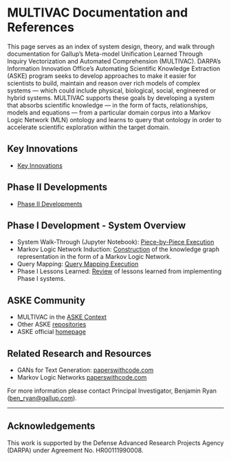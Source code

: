 # MULTIVAC Documentation and References
This page serves as an index of system design, theory, and walk through documentation for Gallup’s Meta-model Unification Learned Through Inquiry Vectorization and Automated Comprehension (MULTIVAC). DARPA’s Information Innovation Office’s Automating Scientific Knowledge Extraction (ASKE) program seeks to develop approaches to make it easier for scientists to build, maintain and reason over rich models of complex systems — which could include physical, biological, social, engineered or hybrid systems. MULTIVAC supports these goals by developing a system that absorbs scientific knowledge — in the form of facts, relationships, models and equations — from a particular domain corpus into a Markov Logic Network (MLN) ontology and learns to query that ontology in order to accelerate scientific exploration within the target domain. 

## Key Innovations
- <a href='https://github.com/GallupGovt/multivac/tree/master/doc/innovations.md'>Key Innovations</a>

## Phase II Developments
- <a href='https://github.com/GallupGovt/multivac/tree/master/doc/phase_two_developments.md'>Phase II Developments</a>

## Phase I Development - System Overview
- System Walk-Through (Jupyter Notebook): <a href='https://github.com/GallupGovt/multivac/tree/master/precooked_replication.ipynb'>Piece-by-Piece Execution</a>
- Markov Logic Network Induction: <a href='https://github.com/GallupGovt/multivac/tree/master/pymln'>Construction</a> of the knowledge graph representation in the form of a Markov Logic Network.
- Query Mapping: <a href='https://github.com/GallupGovt/multivac/tree/master/prepared_output.ipynb'>Query Mapping Execution</a>
- Phase I Lessons Learned: <a href='https://github.com/GallupGovt/multivac/blob/master/doc/lessons_learned.md'>Review</a> of lessons learned from implementing Phase I systems.

## ASKE Community
- MULTIVAC in the <a href='https://github.com/GallupGovt/multivac/blob/master/doc/aske_context.md'>ASKE Context</a>
- Other ASKE <a href='https://github.com/DARPA-ASKE/info-and-links'>repositories</a>
- ASKE official <a href='https://www.darpa.mil/program/automating-scientific-knowledge-extraction'>homepage</a>

## Related Research and Resources
- GANs for Text Generation: <a href='https://paperswithcode.com/search?q=gan+text'>paperswithcode.com</a>
- Markov Logic Networks <a href='https://paperswithcode.com/search?q=markov+logic+network'>paperswithcode.com</a>

For more information please contact Principal Investigator, Benjamin Ryan (ben_ryan@gallup.com).

---
## Acknowledgements
This work is supported by the Defense Advanced Research Projects Agency (DARPA) under Agreement No. HR00111990008.

